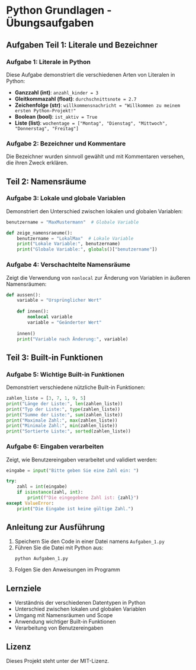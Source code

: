 # Python Grundlagen - Übungsaufgaben

## Aufgaben Teil 1: Literale und Bezeichner

### Aufgabe 1: Literale in Python
Diese Aufgabe demonstriert die verschiedenen Arten von Literalen in Python:

- **Ganzzahl (int)**: `anzahl_kinder = 3`
- **Gleitkommazahl (float)**: `durchschnittsnote = 2.7`
- **Zeichenfolge (str)**: `willkommensnachricht = "Willkommen zu meinem ersten Python-Projekt!"`
- **Boolean (bool)**: `ist_aktiv = True`
- **Liste (list)**: `wochentage = ["Montag", "Dienstag", "Mittwoch", "Donnerstag", "Freitag"]`

### Aufgabe 2: Bezeichner und Kommentare
Die Bezeichner wurden sinnvoll gewählt und mit Kommentaren versehen, die ihren Zweck erklären.

## Teil 2: Namensräume

### Aufgabe 3: Lokale und globale Variablen
Demonstriert den Unterschied zwischen lokalen und globalen Variablen:

```python
benutzername = "MaxMustermann"  # Globale Variable

def zeige_namensraeume():
    benutzername = "LokalMax"  # Lokale Variable
    print("Lokale Variable:", benutzername)
    print("Globale Variable:", globals()["benutzername"])
```

### Aufgabe 4: Verschachtelte Namensräume
Zeigt die Verwendung von `nonlocal` zur Änderung von Variablen in äußeren Namensräumen:

```python
def aussen():
    variable = "Ursprünglicher Wert"
    
    def innen():
        nonlocal variable
        variable = "Geänderter Wert"
    
    innen()
    print("Variable nach Änderung:", variable)
```

## Teil 3: Built-in Funktionen

### Aufgabe 5: Wichtige Built-in Funktionen
Demonstriert verschiedene nützliche Built-in Funktionen:

```python
zahlen_liste = [3, 7, 1, 9, 5]
print("Länge der Liste:", len(zahlen_liste))
print("Typ der Liste:", type(zahlen_liste))
print("Summe der Liste:", sum(zahlen_liste))
print("Maximale Zahl:", max(zahlen_liste))
print("Minimale Zahl:", min(zahlen_liste))
print("Sortierte Liste:", sorted(zahlen_liste))
```

### Aufgabe 6: Eingaben verarbeiten
Zeigt, wie Benutzereingaben verarbeitet und validiert werden:

```python
eingabe = input("Bitte geben Sie eine Zahl ein: ")

try:
    zahl = int(eingabe)
    if isinstance(zahl, int):
        print(f"Die eingegebene Zahl ist: {zahl}")
except ValueError:
    print("Die Eingabe ist keine gültige Zahl.")
```

## Anleitung zur Ausführung

1. Speichern Sie den Code in einer Datei namens `Aufgaben_1.py`
2. Führen Sie die Datei mit Python aus:
   ```
   python Aufgaben_1.py
   ```
3. Folgen Sie den Anweisungen im Programm

## Lernziele

- Verständnis der verschiedenen Datentypen in Python
- Unterschied zwischen lokalen und globalen Variablen
- Umgang mit Namensräumen und Scope
- Anwendung wichtiger Built-in Funktionen
- Verarbeitung von Benutzereingaben

## Lizenz
Dieses Projekt steht unter der MIT-Lizenz.
